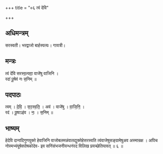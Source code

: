 +++
title = "०६ त्वं देवि"

+++
## अधिमन्त्रम्
सरस्वती। भरद्वाजो बार्हस्पत्यः। गायत्री।

## मन्त्रः
त्वं दे॑वि सरस्व॒त्यवा॒ वाजे॑षु वाजिनि ।  
रदा॑ पू॒षेव॑ नः स॒निम् ॥

## पदपाठः
त्वम् । दे॒वि॒ । स॒र॒स्व॒ति॒ । अव॑ । वाजे॑षु । वा॒जि॒नि॒ ।  
रद॑ । पू॒षाऽइ॑व । नः॒ । स॒निम् ॥

## भाष्यम्
हेदेवि दानादिगुणयुक्ते हेवाजिनि वाजोबलमन्नंवातद्युक्तेहेसरस्वति त्वंवाजेषुसङ्ग्रामेषुअव अस्मान्रक्ष । अपिच नोस्मभ्यंपूषेवपोषकोदेव- इव सनिंसंभजनीयन्धनंरद विलिख प्रयच्छेतियावत् ॥ ६ ॥